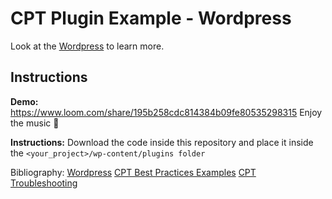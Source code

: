 # CPT Plugin Example - Wordpress
Look at the [Wordpress](https://wordpress.org/) to learn more.

## Instructions
**Demo:** https://www.loom.com/share/195b258cdc814384b09fe80535298315
Enjoy the music 🫡

**Instructions:** Download the code inside this repository and place it inside the ```<your_project>/wp-content/plugins folder```

Bibliography:
[Wordpress](https://wordpress.org/)
[CPT Best Practices Examples](https://salferrarello.com/cpt-best-practices/)
[CPT Troubleshooting](https://wordpress.org/support/topic/creating-custom-post-type-items-with-meta-fields/)